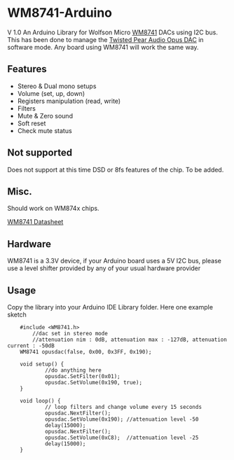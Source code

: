 WM8741-Arduino
==============
V 1.0
An Arduino Library for Wolfson Micro [WM8741](http://www.wolfsonmicro.com/products/dacs/WM8741/) DACs using I2C bus. This has been done to manage the [Twisted Pear Audio Opus DAC](http://www.twistedpearaudio.com/digital/opus.aspx) in software mode. Any board using WM8741 will work the same way.

## Features ##
- Stereo & Dual mono setups
- Volume (set, up, down)
- Registers manipulation (read, write)
- Filters
- Mute & Zero sound
- Soft reset
- Check mute status

## Not supported ##

Does not support at this time DSD or 8fs features of the chip. To be added.

## Misc. ##

Should work on WM874x chips.

[WM8741 Datasheet](http://www.wolfsonmicro.com/documents/uploads/data_sheets/en/WM8741.pdf)

## Hardware ##
WM8741 is a 3.3V device, if your Arduino board uses a 5V I2C bus, please use a level shifter provided by any of your usual hardware provider

## Usage ##
Copy the library into your Arduino IDE Library folder. Here one example sketch

		#include <WM8741.h>
			//dac set in stereo mode
			//attenuation nim : 0dB, attenuation max : -127dB, attenuation current : -50dB
		WM8741 opusdac(false, 0x00, 0x3FF, 0x190);

		void setup() {
				//do anything here
				opusdac.SetFilter(0x01);
				opusdac.SetVolume(0x190, true);
		}

		void loop() {
				// loop filters and change volume every 15 seconds
				opusdac.NextFilter();
				opusdac.SetVolume(0x190); //attenuation level -50
				delay(15000);
				opusdac.NextFilter();
				opusdac.SetVolume(0xC8);  //attenuation level -25
				delay(15000);
		}
